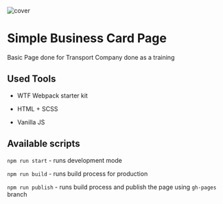 ![cover](https://madara1319.github.io/Fenix_BB/img/truck2.43120ec7.jpg)

# Simple Business Card Page 

Basic Page done for Transport Company done as a training

## Used Tools

- WTF Webpack starter kit

- HTML + SCSS

- Vanilla JS

## Available scripts

`npm run start` - runs development mode

`npm run build` - runs build process for production

`npm run publish` - runs build process and publish the page using `gh-pages` branch

